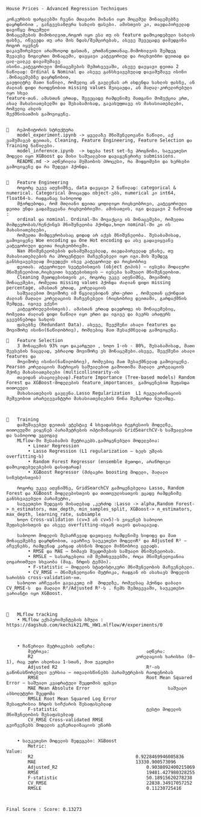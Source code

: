 	House Prices - Advanced Regression Techniques

	კონკურსის ფარგლებში ჩვენი მთავარი მიზანი იყო მოცემულ მონაცემებზე დაყრდნობით , განგვესაზღვრა სახლის ფასები. ამისთვის კი, თავდაპირველად დავიწყე მოცემული
	მონაცემების მიმოხილვით,როგორ იყო ესა თუ ის feature დამოკიდებული სახლის ფასზე, იწვევდა თუ არა მის ზდას/შემცირებას, ასევე შევეცადე დამედგინა როგორ იყვნენ 
	დაკავშირებული არამხოლოდ ფასთან, ერთმანეთთანაც.მიმოხილვის შემდეგ შევავსე ზოგიერთი მონაცემი, დავყავი კატეგორიულ და რიცხვობრი დეითად და ცალ-ცალკე დავამუშავე 
	ისინი.კატეგორიული მონაცემების შემთხვევაში, ასევე დავყავი დეითა 2 ნაწილად: Ordinal & Nominal და ასევე განსხვავებულად დავამუშავე ისინი .მონაცემებზე დაყრდნობით,
	გავფილტრე მათი ნაწილი, რომელიც ან გავლენას არ ახდენდა სახლის ფასზე, ან ძალიან დიდი რაოდენობით missing values შეიცავდა, ან მაღალ-კორელირებული იყო სხვა
	feature-თან. ამასთან ერთად, შევეცადე რამდენიმე მათგანი მომექცია ერთ, ახალ მახასიათებელში და შესაბამისად, გავასუფთავე ის მახასიათებლები, რომელიც ახლის
	შექმნისათმის გამოვიყენე. 


	🔹	რეპოზიტორის სტრუქტურა
		model_experiment.ipynb -> ყველაზე მნიშვნელოვანი ნაწილი, აქ ვამუშავებ დეითას, Cleaning, Feature Engineering, Feature Selection და Training ნაწილები.
		model_inference.ipynb  -> ხდება test set-ზე პროგნოზი, საუკეთესო მოდელი იყო XGBoost და მისი საშუალებით დავაგენერირე submissions.
		README.md -> აღწერილია მუშაობის პროცესი, რა მიდგომები და ხერხები გამოვიყენე და რა შედეგი ჰქონდა.
		

	🔹	Feature Engineering
		როგორც უკვე აღვნიშნე, data დავყავი 2 ნაწილად: categorical & numerical. Categorical მოიცავდა object-ებს, numerical კი int64, float64-ს. რადგანაც საბოლოოდ
 		მჭირდებოდა, რომ მთლიანი დეითა ყოფილიყო რიცხვობრივი, კატეგორიული დეითა უნდა გადამეყვანა რიცხვობრივში. ამისათვის, იგი დავყავი 2 ნაწილად :
  		ordinal და nominal. Ordinal-ში მოვაქციე ის მონაცემები, რომელთა მიმდევრობას/რენქინგს მნიშვნელობა ჰქონდა,ხოლო nominal-ში კი ის მახასიათებლები,
  	 	რომელთა მიმდევრობასაც დიდად არ აქვს მნიშვნელობა. შესაბამისად, გამოვიყენე Woe encoding და One Hot encoding და ასე გადავიყვანე კატეგორიული დეითა რიცხვობრივში.
		Nan მნიშვნელობების დასამუშავებლად, თავდაპირველად ვნახე, თუ მახასიათებლების რა პროცენტული მაჩვენებელი იყო იგი.მის შემდეგ განსხვავებულად მივუდექი ისევ კატეგორიულ და რიცხობრივ
  		დეითას. ატეგორიული სვეტებისთვის (object ტიპის) – ივსება მოდალური მნიშვნელობით,რიცხვითი სვეტებისთვის – ივსება საშუალო მნიშვნელობით.
		Cleaning მეთოდებისთვის კი, როგორც უკვე აღვნიშნე, მოვიშორე მონაცემები, რომელთა missing values ჰქონდა ძალიან დიდი missing percentage, ამასთან ერთად, კორელაციის
 		საშუალებით მოვიშორე იმ წყვილებიდან ერთ-ერთი , რომელთან ცქონდათ ძალიან მაღალი კორელაციის მაჩვენებელი (რიცხობრივ დეითაში, გარდაქმნის შემდეგ, იგივე ვქენი
  		კატეგორიულებისთვის). ამასთან ერთად დავდროფე ის მონაცემებიც, რომელთა ძალიან დიდი ნაწილი იყო ერთი და იგივე და ბევრს არაფერს გვეუბნებოდა სახლის 
  		ფასებზე (Redundant Data). ასევე, შევქმენი ახალი features და მოვიშორე ისინი(ნაწილობრივ), რომლებიც მათ შესაქმნელად გამოვიყენე. 

	🔹	Feature Selection
		3 მონაცემის 93% იყო დაკარგული , ხოლო 1-ის - 80%, შესაბამისად, მათი შევსების ნაცვლად, უბრალოდ მოვიშორე ეს მონაცემები.ასევე, შევქმენი ახალი features და
		მოვიშორე ისინი(ნაწილობრივ), რომლებიც მათ შესაქმნელად გამოვიყენე. Pearson კორელაციის მატრიცის საშუალებით გამოითიშა მაღალი კორელაციის მქონე მახასიათებლები (multicollinearity-ის
		თავიდან ასაცილებლად).Feature Importance (Tree-based models)	Random Forest და XGBoost-მოდელების feature_importances_ გამოყენებით შეფასდა თითოეული 
		მახასიათებლის გავლენა.Lasso Regularization	L1 რეგულარიზაციის მეშვეობით არარელევანტური მახასიათებლების წონა შემცირდა ნულამდე.
		


	🔹	Training
		დამუშავებულ დეითას ვტესტავ 4 სხვადასხვა რეგრესიის მოდელზე, თითოეულში ვიყენებ პარამეტრების ოპტიმიზაციას GridSearchCV-ს საშუალებით და საბოლოოდ ვგლოგავ 
		MLflow-ში შესაბამის მეტრიკებს.გამოყენებული მოდელებია: 
			• Linear Regression
			• Lasso Regression (L1 regularization – ხელს უშლის overfitting-ს)
			• Random Forest Regressor (ensemble მეთოდი, არაწრფივი დამოკიდებულებების დასაფარად)
			• XGBoost Regressor (მძლავრი boosting მოდელი, მაღალი სიზუსტისთვის)

		როგორც უკვე აღვნიშნე, GridSearchCV გამოყენებულია Lasso, Random Forest და XGBoost მოდელებისთვის და თითოეულისათვის ვცადე რამდენიმე განსხვავებული პარამეტრი, 
		საუკეთესო შედეგის მისაღებად ,კერძოდ :Lasso -> alpha,Random Forest-> n_estimators, max_depth, min_samples_split, XGBoost-> n_estimators, max_depth, learning_rate, subsample
		ხოლო Cross-validation (cv=3 ან cv=5)-ს ვიყენებ საბოლოო შეფასებისთვის და ასევე overfitting-ისგან თავის დასაცავად.

		საბოლოო მოდელის შესარჩევად დავთვალე რამდენიმე სიდიდე და მათ მონაცემებზე დაყრდნობით, ავარჩიე საუკეთესო მოდელიR² და Adjusted R² – აჩვენებს, რამდენად კარგად ახსნის მოდელი მიზნობრივ ცვლადს.
			• RMSE და MAE – ზომავს შეცდომების საშუალო მნიშვნელობას.
			• RMSLE – სასარგებლოა იმ შემთხვევებში, როცა მნიშვნელოვანია ლოგარითმული სხვაობა (მაგ. ზრდის ტემპი).
			• F-statistic – მოდელის სტატისტიკური მნიშვნელობის მაჩვენებელი.
			• CV_RMSE – მნიშვნელოვანი მეტრიკა, რადგან ის ასახავს მოდელის ხარისხს cross-validation-ით.
		საბოლოო არჩევანი გავაკეთე იმ  მოდელზე, რომელსაც ჰქონდა დაბალი CV_RMSE-ს  და მაღალი R²/Adjusted R²-ს . ჩემს შემთვევაში, საუკეთესო ვარიანტი იყო XGBoost.



	🔹	MLflow tracking
		• MLflow ექსპერიმენტების ბმული :  https://dagshub.com/kechik21/ML_HW1.mlflow/#/experiments/0

			

		• ჩაწერილი მეტრიკების აღწერა:
			მეტრიკა:									აღწერა:
			R2										კორელაციის ხარისხი (0–1), რაც უფრო ახლოსაა 1-სთან, მით უკეთესი
			Adjusted R2									R²-ის გაწონასწორებული ვერსია – ითვალისწინებს პარამეტრების რაოდენობას
			RMSE										Root Mean Squared Error – საშუალო კვადრატული შეცდომის ფესვი
			MAE	Mean Absolute Error  							საშუალო აბსოლუტური შეცდომა
			RMSLE Root Mean Squared Log Error 						შესაფერისია ზრდის სიჩქარის შესაფასებლად
			F-statistic									ტესტი მოდელის მნიშვნელობის შესაფასებლად
			CV_RMSE	Cross-validated RMSE 							გვიჩვენებს მოდელის გენერალიზაციის უნარს


		• საუკეთესო მოდელის შედეგები: XGBoost
			Metric:                                    					Value:
			R2										0.9228469946005836
			MAE										13330.900573096
			Adjusted_R2									0.9038092400215069
			RMSE										19481.427980328255
			F-statistic									50.18915620278238	
			CV_RMSE										22838.34917057252
			RMSLE										0.11230725416



	Final Score : Score: 0.13273
